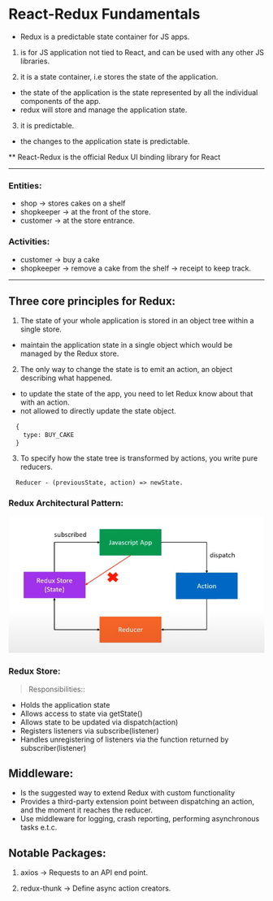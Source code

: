 # React-Redux Fundamentals

- Redux is a predictable state container for JS apps.

1) is for JS application not tied to React, and can be used with any other JS libraries.

2) it is a state container, i.e stores the state of the application.
  - the state of the application is the state represented by all the individual components of the app.
  - redux will store and manage the application state.

3) it is predictable.
  - the changes to the application state is predictable.

  ** React-Redux is the official Redux UI binding library for React

*************************************
### Entities:

- shop -> stores cakes on a shelf
- shopkeeper -> at the front of the store.
- customer -> at the store entrance.

### Activities:

- customer -> buy a cake
- shopkeeper -> remove a cake from the shelf
             -> receipt to keep track.
*************************************


## Three core principles for Redux:

1) The state of your whole application is stored in an object tree within a single store.
  - maintain the application state in a single object which would be managed by the Redux store.

2) The only way to change the state is to emit an action, an object describing what happened.
  - to update the state of the app, you need to let Redux know about that with an action.
  - not allowed to directly update the state object.
  ```
    {
      type: BUY_CAKE
    }
  ```

3) To specify how the state tree is transformed by actions, you write pure reducers.
  ```
    Reducer - (previousState, action) => newState.
  ```

### Redux Architectural Pattern:

![TheGentleman](./assets/images/project_screenshot.png)

### Redux Store:

> Responsibilities::

- Holds the application state
- Allows access to state via getState()
- Allows state to be updated via dispatch(action)
- Registers listeners via subscribe(listener)
- Handles unregistering of listeners via the function returned by subscriber(listener)

## Middleware:

- Is the suggested way to extend Redux with custom functionality
- Provides a third-party extension point between dispatching an action, and the moment it reaches the reducer.
- Use middleware for logging, crash reporting, performing asynchronous tasks e.t.c.

## Notable Packages:

1) axios -> Requests to an API end point.

2) redux-thunk -> Define async action creators.
